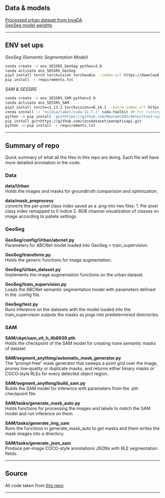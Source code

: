 ## Data & models 
[Processed urban dataset from lovaDA](https://pan.baidu.com/s/1pJhxwH_Rp-YdNkH4hnjnyw?pwd=SERS) <br>
[GeoSeg model weights](https://pan.baidu.com/s/1p6t02G0dgerQX3Vyo0gr-g?pwd=sers)

___
## ENV set ups
*GeoSeg (Semantic Segmentation Model)*

```bash
conda create -n env_SESSRS_GeoSeg python=3.8
conda activate env_SESSRS_GeoSeg
pip3 install torch torchvision torchaudio --index-url https://download.pytorch.org/whl/cu118
pip install -r requirements.txt
```

*SAM & SESSRS*

```bash
conda create -n env_SESSRS_SAM python=3.9
conda activate env_SESSRS_SAM
pip3 install torch==1.13.1 torchvision==0.14.1 --extra-index-url https://download.pytorch.org/whl/cu113
conda install -c "nvidia/label/cuda-11.7.1" cuda-toolkit ## For running detectron on nvidia 
python -m pip install 'git+https://github.com/MaureenZOU/detectron2-xyz.git'
pip install git+https://github.com/cocodataset/panopticapi.git
python -m pip install -r requirements.txt
```

---

## Summary of repo
Quick summary of what all the files in this repo are doing. Each file will have more detailed annotation in the code. 

### Data
**data/Urban** <br>
Holds the images and masks for groundtruth comparision and optimization.

**data/mask_preprocess** <br>
converts the per-pixel class index saved as a .png into two files:
    1. Per pixel class index remapped to 0 indice
    2. RGB channel visualization of classes on image according to pallete settings

### GeoSeg
**GeoSeg/config/Urban/abcnet.py** <br>
Parameters for ABCNet model loaded into GeoSeg > train_supervision.

**GeoSeg/transform.py** <br>
Holds the generic functions for image augmentation.

**GeoSeg/Urban_dataset.py** <br>
Implements the image augmentation functions on the urban dataset. 

**GeoSeg/train_supervision.py** <br>
Loads the ABCNet semantic segmentation model with parameters defined in the .config file.

**GeoSeg/test.py** <br>
Runs inference on the datasets with the model loaded into the train_supervision outputs the masks as pngs into predetermined directories. 

### SAM
**SAM/ckpt/sam_vit_h_4b8939.pth** <br>
Holds the checkpoint of the SAM model for creating none semantic masks of dataset 

**SAM/segment_anything/automatic_mask_generator.py** <br>
The “prompt‐free” mask generator that sweeps a point grid over the image, prunes low‐quality or duplicate masks, and returns either binary masks or COCO‐style RLEs for every detected object region.

**SAM/segment_anything/build_sam.py** <br>
Builds the SAM model for inference with parameters from the .pth checkpoint file. 

**SAM/tasks/generate_mask_auto.py** <br>
Holds functions for processing the images and labels to match the SAM model and run inference on them. 

**SAM/tasks/generate_img_sam** <br>
Runs the functions in generate_mask_auto to get masks and them writes the mask images into a directory. 

**SAM/tasks/generate_json_sam** <br>
Produce per‐image COCO-style annotations JSONs with RLE segmentation fields.

___

## Source
All code taken from [this repo](https://github.com/qycools/SESSRS)
___